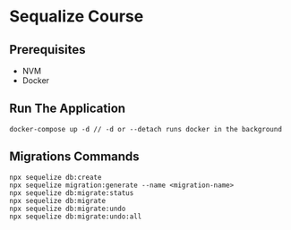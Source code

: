 # Sequalize Course

## Prerequisites

* NVM
* Docker

## Run The Application
```
docker-compose up -d // -d or --detach runs docker in the background
```
## Migrations Commands

```
npx sequelize db:create
npx sequelize migration:generate --name <migration-name>
npx sequelize db:migrate:status
npx sequelize db:migrate
npx sequelize db:migrate:undo
npx sequelize db:migrate:undo:all
```